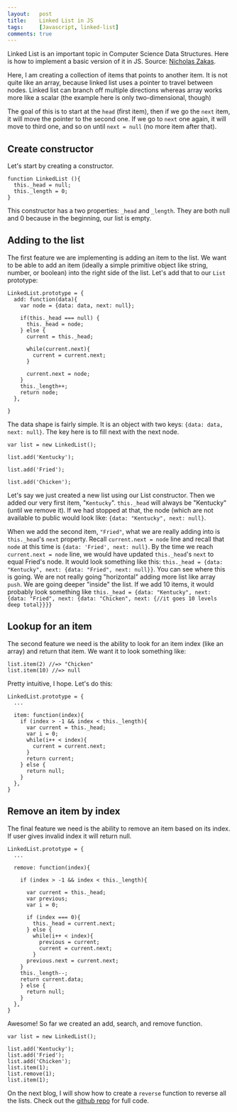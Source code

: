 ```yaml
---
layout:   post
title:    Linked List in JS
tags:     [Javascript, linked-list]
comments: true
---
```


Linked List is an important topic in Computer Science Data Structures. Here is how to implement a basic version of it in JS. Source: [Nicholas Zakas](https://www.nczonline.net/blog/2009/04/13/computer-science-in-javascript-linked-list/).

Here, I am creating a collection of items that points to another item. It is not quite like an array, because linked list uses a pointer to travel between nodes. Linked list can branch off multiple directions whereas array works more like a scalar (the example here is only two-dimensional, though)

The goal of this is to start at the `head` (first item), then if we go the `next` item, it will move the pointer to the second one. If we go to `next` one again, it will move to third one, and so on until `next = null` (no more item after that).

## Create constructor

Let's start by creating a constructor.

```
function LinkedList (){
  this._head = null;
  this._length = 0;
}
```

This constructor has a two properties: `_head` and `_length`. They are both null and 0 because in the beginning, our list is empty.

## Adding to the list

The first feature we are implementing is adding an item to the list. We want to be able to add an item (ideally a simple primitive object like string, number, or boolean) into the right side of the list. Let's add that to our `List` prototype:

```
LinkedList.prototype = {
  add: function(data){
    var node = {data: data, next: null};

    if(this._head === null) {
      this._head = node;
    } else {
      current = this._head;

      while(current.next){
        current = current.next;
      }

      current.next = node;
    }
    this._length++;
    return node;
  },

}
```


The data shape is fairly simple. It is an object with two keys: `{data: data, next: null}`. The key here is to fill next with the next node.

```
var list = new LinkedList();

list.add('Kentucky');

list.add('Fried');

list.add('Chicken');
```

Let's say we just created a new list using our List constructor. Then we added our very first item, "`Kentucky`". `this._head` will always be "Kentucky" (until we remove it). If we had stopped at that, the node (which are not available to public would look like: `{data: "Kentucky", next: null}`.

When we add the second item, `"Fried"`, what we are really adding into is `this._head`'s `next` property. Recall `current.next = node` line and recall that `node` at this time is `{data: 'Fried', next: null}`. By the time we reach `current.next = node` line, we would have updated `this._head`'s `next` to equal Fried's node. It would look something like this: `this._head = {data: "Kentucky", next: {data: "Fried", next: null}}`. You can see where this is going. We are not really going "horizontal" adding more list like array `push`. We are going deeper "inside" the list. If we add 10 items, it would probably look something like `this._head = {data: "Kentucky", next: {data: "Fried", next: {data: "Chicken", next: {//it goes 10 levels deep total}}}}`

## Lookup for an item

The second feature we need is the ability to look for an item index (like an array) and return that item. We want it to look something like:

 ```
 list.item(2) //=> "Chicken"
 list.item(10) //=> null
 ```

Pretty intuitive, I hope. Let's do this:

```
LinkedList.prototype = {
  ...

  item: function(index){
    if (index > -1 && index < this._length){
      var current = this._head;
      var i = 0;
      while(i++ < index){
        current = current.next;
      }
      return current;
    } else {
      return null;
    }
  },
}
```

## Remove an item by index

The final feature we need is the ability to remove an item based on its index. If user gives invalid index it will return null.

```
LinkedList.prototype = {
  ...

  remove: function(index){

    if (index > -1 && index < this._length){

      var current = this._head;
      var previous;
      var i = 0;

      if (index === 0){
        this._head = current.next;
      } else {
        while(i++ < index){
          previous = current;
          current = current.next;
        }
      previous.next = current.next;
    }
    this._length--;
    return current.data;            
    } else {
      return null;       
    }
  },
}
```

Awesome! So far we created an add, search, and remove function.

```
var list = new LinkedList();

list.add('Kentucky');
list.add('Fried');
list.add('Chicken');
list.item(1);
list.remove(1);
list.item(1);
```

On the next blog, I will show how to create a `reverse` function to reverse all the lists. Check out the [github repo](https://github.com/IggHub/javascript-linked-list-demo) for full code.
